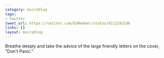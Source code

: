 ```yaml
---
category: microblog
tags:
- twitter
tweet_url: https://twitter.com/ExMember/status/6112243186
links: []
layout: microblog
---
```

Breathe deeply and take the advice of the large friendly letters on the cover, "Don't Panic."
